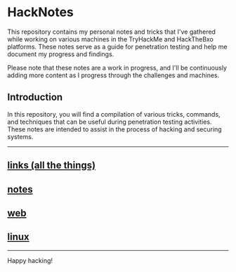 # HackNotes

This repository contains my personal notes and tricks that I've gathered while working on various machines in the TryHackMe and HackTheBxo platforms. These notes serve as a guide for penetration testing and help me document my progress and findings.

Please note that these notes are a work in progress, and I'll be continuously adding more content as I progress through the challenges and machines.

## Introduction

In this repository, you will find a compilation of various tricks, commands, and techniques that can be useful during penetration testing activities. These notes are intended to assist in the process of hacking and securing systems.

---
## [links (all the things)](./other/links.md)
## [notes](./other/notes.md)
## [web](./other/web.md)
## [linux](./other/src/linux_priv_esc.md)
---
Happy hacking!
